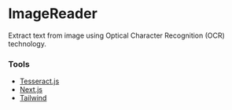 # ImageReader

Extract text from image using Optical Character Recognition (OCR) technology.

### Tools

- [Tesseract.js](https://github.com/naptha/tesseract.js)
- [Next.js](https://nextjs.org/)
- [Tailwind](https://tailwindcss.com/)
